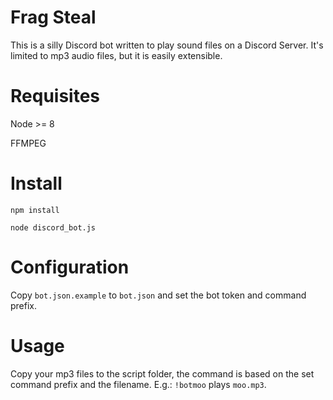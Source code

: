 # Frag Steal

This is a silly Discord bot written to play sound files on a Discord Server.
It's limited to mp3 audio files, but it is easily extensible.

# Requisites

Node >= 8

FFMPEG

# Install

`npm install`

`node discord_bot.js`

# Configuration

Copy `bot.json.example` to `bot.json` and set the bot token and command prefix.

# Usage

Copy your mp3 files to the script folder, the command is based on the set command prefix and the filename. E.g.: `!botmoo` plays `moo.mp3`.
